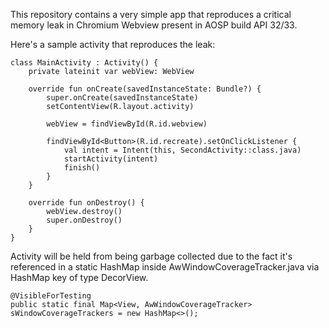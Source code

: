This repository contains a very simple app that reproduces a critical memory leak in Chromium Webview present in AOSP build API 32/33.

Here's a sample activity that reproduces the leak:

```
class MainActivity : Activity() {
    private lateinit var webView: WebView

    override fun onCreate(savedInstanceState: Bundle?) {
        super.onCreate(savedInstanceState)
        setContentView(R.layout.activity)

        webView = findViewById(R.id.webview)

        findViewById<Button>(R.id.recreate).setOnClickListener {
            val intent = Intent(this, SecondActivity::class.java)
            startActivity(intent)
            finish()
        }
    }

    override fun onDestroy() {
        webView.destroy()
        super.onDestroy()
    }
}
```

Activity will be held from being garbage collected due to the fact it's referenced in a static HashMap inside AwWindowCoverageTracker.java via HashMap key of type DecorView.
```
@VisibleForTesting
public static final Map<View, AwWindowCoverageTracker> sWindowCoverageTrackers = new HashMap<>();

```
